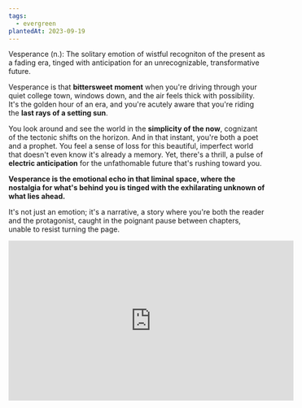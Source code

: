 ```yaml
---
tags:
  - evergreen
plantedAt: 2023-09-19
---
```

Vesperance (n.): The solitary emotion of wistful recogniton of the present as a fading era, tinged with anticipation for an unrecognizable, transformative future.

Vesperance is that **bittersweet moment** when you're driving through your quiet college town, windows down, and the air feels thick with possibility. It's the golden hour of an era, and you're acutely aware that you're riding the **last rays of a setting sun**.

You look around and see the world in the **simplicity of the now**, cognizant of the tectonic shifts on the horizon. And in that instant, you're both a poet and a prophet. You feel a sense of loss for this beautiful, imperfect world that doesn't even know it's already a memory. Yet, there's a thrill, a pulse of **electric anticipation** for the unfathomable future that's rushing toward you.

**Vesperance is the emotional echo in that liminal space, where the nostalgia for what's behind you is tinged with the exhilarating unknown of what lies ahead.**

It's not just an emotion; it's a narrative, a story where you're both the reader and the protagonist, caught in the poignant pause between chapters, unable to resist turning the page.

<center><iframe width="560" height="315" src="https://www.youtube.com/embed/HxLQEOjDipk?si=y0ElN2ZVygaIy8T0" title="YouTube video player" frameborder="0" allow="accelerometer; autoplay; clipboard-write; encrypted-media; gyroscope; picture-in-picture; web-share" allowfullscreen></iframe></center>
